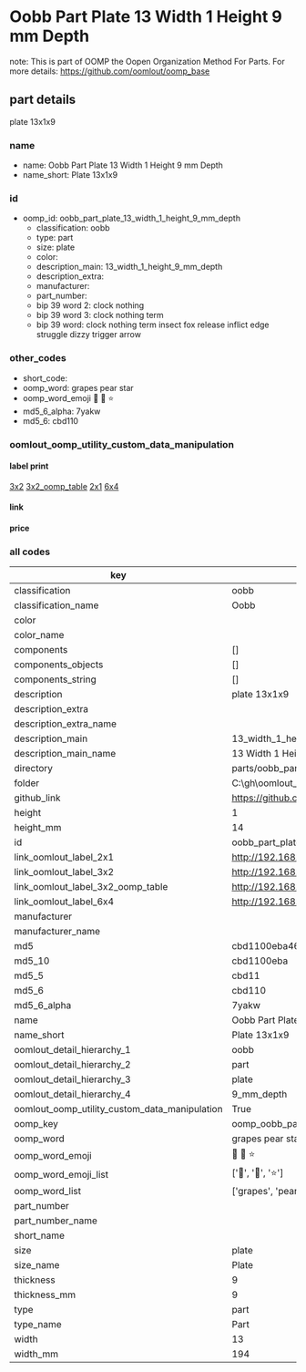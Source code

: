 # Oobb Part Plate 13 Width 1 Height 9 mm Depth  

note: This is part of OOMP the Oopen Organization Method For Parts. For more details: https://github.com/oomlout/oomp_base

##  part details
  



plate 13x1x9



### name
* name: Oobb Part Plate 13 Width 1 Height 9 mm Depth
* name_short: Plate 13x1x9 
### id
* oomp_id: oobb_part_plate_13_width_1_height_9_mm_depth
  * classification: oobb
  * type: part
  * size: plate
  * color: 
  * description_main: 13_width_1_height_9_mm_depth
  * description_extra: 
  * manufacturer: 
  * part_number: 
  * bip 39 word 2: clock nothing
  * bip 39 word 3: clock nothing term
  * bip 39 word: clock nothing term insect fox release inflict edge struggle dizzy trigger arrow

### other_codes
* short_code: 
* oomp_word: grapes pear star
* oomp_word_emoji :grapes: :pear: :star:
* md5_6_alpha: 7yakw
* md5_6: cbd110






### oomlout_oomp_utility_custom_data_manipulation
#### label print
[3x2](http://192.168.1.245:1112/?label=oomp%207yakw)
[3x2_oomp_table](http://192.168.1.108:1112/?label=oomp%207yakw)
[2x1](http://192.168.1.242:1112/?label=oomp%207yakw)
[6x4](http://192.168.1.55:1112/?label=oomp%207yakw)    

#### link

                              

#### price







### all codes 
| key | value |  
| --- | --- |  
| classification | oobb |  
| classification_name | Oobb |  
| color |  |  
| color_name |  |  
| components | [] |  
| components_objects | [] |  
| components_string | [] |  
| description | plate 13x1x9 |  
| description_extra |  |  
| description_extra_name |  |  
| description_main | 13_width_1_height_9_mm_depth |  
| description_main_name | 13 Width 1 Height 9 mm Depth |  
| directory | parts/oobb_part_plate_13_width_1_height_9_mm_depth |  
| folder | C:\gh\oomlout_oobb_version_4_generated_parts\things\oobb_part_plate_13_width_1_height_9_mm_depth |  
| github_link | https://github.com/oomlout/oomlout_oomp_part_src/tree/main/parts/oobb_part_plate_13_width_1_height_9_mm_depth |  
| height | 1 |  
| height_mm | 14 |  
| id | oobb_part_plate_13_width_1_height_9_mm_depth |  
| link_oomlout_label_2x1 | http://192.168.1.242:1112/?label=oomp%207yakw |  
| link_oomlout_label_3x2 | http://192.168.1.245:1112/?label=oomp%207yakw |  
| link_oomlout_label_3x2_oomp_table | http://192.168.1.108:1112/?label=oomp%207yakw |  
| link_oomlout_label_6x4 | http://192.168.1.55:1112/?label=oomp%207yakw |  
| manufacturer |  |  
| manufacturer_name |  |  
| md5 | cbd1100eba464e6ed4ae2751bee5b15b |  
| md5_10 | cbd1100eba |  
| md5_5 | cbd11 |  
| md5_6 | cbd110 |  
| md5_6_alpha | 7yakw |  
| name | Oobb Part Plate 13 Width 1 Height 9 mm Depth |  
| name_short | Plate 13x1x9  |  
| oomlout_detail_hierarchy_1 | oobb |  
| oomlout_detail_hierarchy_2 | part |  
| oomlout_detail_hierarchy_3 | plate |  
| oomlout_detail_hierarchy_4 | 9_mm_depth |  
| oomlout_oomp_utility_custom_data_manipulation | True |  
| oomp_key | oomp_oobb_part_plate_13_width_1_height_9_mm_depth |  
| oomp_word | grapes pear star |  
| oomp_word_emoji | :grapes: :pear: :star: |  
| oomp_word_emoji_list | [':grapes:', ':pear:', ':star:'] |  
| oomp_word_list | ['grapes', 'pear', 'star'] |  
| part_number |  |  
| part_number_name |  |  
| short_name |  |  
| size | plate |  
| size_name | Plate |  
| thickness | 9 |  
| thickness_mm | 9 |  
| type | part |  
| type_name | Part |  
| width | 13 |  
| width_mm | 194 |  
